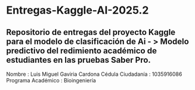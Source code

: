# Entregas-Kaggle-AI-2025.2

Repositorio de entregas del proyecto Kaggle para el modelo de clasificación de Ai - > Modelo predictivo del redimiento académico de estudiantes en las pruebas Saber Pro.
-------------------------------------------------------

Nombre              :   Luis Miguel Gaviria Cardona
Cédula Ciudadanía   :   1035916086
Programa Académico  :   Bioingeniería
